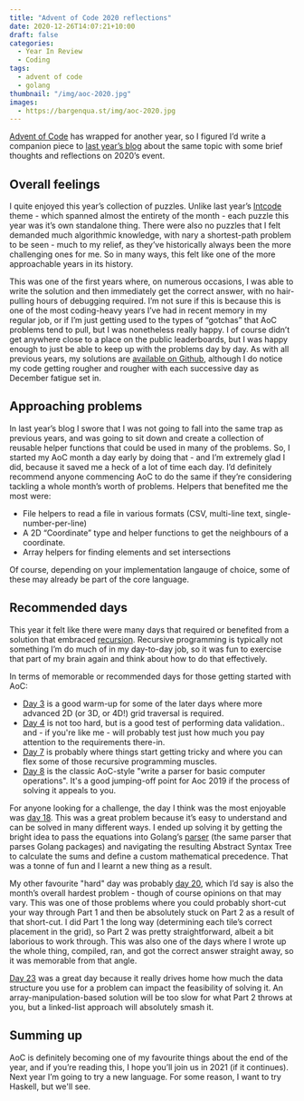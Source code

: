```yaml
---
title: "Advent of Code 2020 reflections"
date: 2020-12-26T14:07:21+10:00
draft: false
categories:
  - Year In Review
  - Coding
tags:
  - advent of code
  - golang
thumbnail: "/img/aoc-2020.jpg"
images:
  - https://bargenqua.st/img/aoc-2020.jpg
---
```


[Advent of Code](https://adventofcode.com) has wrapped for another year, so I figured I’d write a companion piece to [last year’s blog](../aoc-2019-wrapup) about the same topic with some brief thoughts and reflections on 2020’s event.

## Overall feelings

I quite enjoyed this year’s collection of puzzles. Unlike last year’s [Intcode](https://esolangs.org/wiki/Intcode) theme - which spanned almost the entirety of the month - each puzzle this year was it’s own standalone thing. There were also no puzzles that I felt demanded much algorithmic knowledge, with nary a shortest-path problem to be seen - much to my relief, as they’ve historically always been the more challenging ones for me. So in many ways, this felt like one of the more approachable years in its history.

This was one of the first years where, on numerous occasions, I was able to write the solution and then immediately get the correct answer, with no hair-pulling hours of debugging required. I’m not sure if this is because this is one of the most coding-heavy years I’ve had in recent memory in my regular job, or if I’m just getting used to the types of “gotchas” that AoC problems tend to pull, but I was nonetheless really happy. I of course didn’t get anywhere close to a place on the public leaderboards, but I was happy enough to just be able to keep up with the problems day by day. As with all previous years, my solutions are [available on Github](https://github.com/mrbarge/aoc2020), although I do notice my code getting rougher and rougher with each successive day as December fatigue set in.

## Approaching problems

In last year’s blog I swore that I was not going to fall into the same trap as previous years, and was going to sit down and create a collection of reusable helper functions that could be used in many of the problems. So, I started my AoC month a day early by doing that - and I’m extremely glad I did, because it saved me a heck of a lot of time each day. I’d definitely recommend anyone commencing AoC to do the same if they’re considering tackling a whole month’s worth of problems. Helpers that benefited me the most were:

- File helpers to read a file in various formats (CSV, multi-line text, single-number-per-line)
- A 2D “Coordinate” type and helper functions to get the neighbours of a coordinate.
- Array helpers for finding elements and set intersections

Of course, depending on your implementation langauge of choice, some of these may already be part of the core language. 

## Recommended days

This year it felt like there were many days that required or benefited from a solution that embraced [recursion](https://en.wikipedia.org/wiki/Recursion_(computer_science)). Recursive programming is typically not something I’m do much of in my day-to-day job, so it was fun to exercise that part of my brain again and think about how to do that effectively.

In terms of memorable or recommended days for those getting started with AoC:
- [Day 3](https://adventofcode.com/2020/day/3) is a good warm-up for some of the later days where more advanced 2D (or 3D, or 4D!) grid traversal is required.
- [Day 4](https://adventofcode.com/2020/day/4) is not too hard, but is a good test of performing data validation.. and - if you're like me - will probably test just how much you pay attention to the requirements there-in.
- [Day 7](https://adventofcode.com/2020/day/7) is probably where things start getting tricky and where you can flex some of those recursive programming muscles.
- [Day 8](https://adventofcode.com/2020/day/8) is the classic AoC-style "write a parser for basic computer operations". It's a good jumping-off point for Aoc 2019 if the process of solving it appeals to you.

For anyone looking for a challenge, the day I think was the most enjoyable was [day 18](https://adventofcode.com/2020/day/18). This was a great problem because it’s easy to understand and can be solved in many different ways. I ended up solving it by getting the bright idea to pass the equations into Golang’s [parser](https://golang.org/pkg/go/parser/) (the same parser that parses Golang packages) and navigating the resulting Abstract Syntax Tree to calculate the sums and define a custom mathematical precedence. That was a tonne of fun and I learnt a new thing as a result.

My other favourite "hard" day was probably [day 20](https://adventofcode.com/2020/day/20), which I’d say is also the month’s overall hardest problem - though of course opinions on that may vary. This was one of those problems where you could probably short-cut your way through Part 1 and then be absolutely stuck on Part 2 as a result of that short-cut. I did Part 1 the long way (determining each tile’s correct placement in the grid), so Part 2 was pretty straightforward, albeit a bit laborious to work through. This was also one of the days where I wrote up the whole thing, compiled, ran, and got the correct answer straight away, so it was memorable from that angle.

[Day 23](https://adventofcode.com/2020/day/23) was a great day because it really drives home how much the data structure you use for a problem can impact the feasibility of solving it. An array-manipulation-based solution will be too slow for what Part 2 throws at you, but a linked-list approach will absolutely smash it. 

## Summing up

AoC is definitely becoming one of my favourite things about the end of the year, and if you’re reading this, I hope you’ll join us in 2021 (if it continues). Next year I’m going to try a new language. For some reason, I want to try Haskell, but we'll see.
